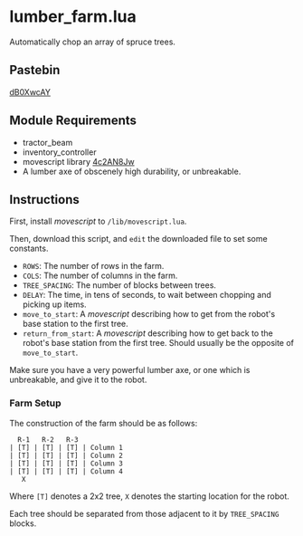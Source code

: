 # lumber_farm.lua
Automatically chop an array of spruce trees.

## Pastebin
[dB0XwcAY](https://pastebin.com/dB0XwcAY)

## Module Requirements
* tractor_beam
* inventory_controller
* movescript library [4c2AN8Jw](https://pastebin.com/4c2AN8Jw)
* A lumber axe of obscenely high durability, or unbreakable.

## Instructions
First, install *movescript* to `/lib/movescript.lua`.

Then, download this script, and `edit` the downloaded file to set some constants.

*  `ROWS`: The number of rows in the farm.
*  `COLS`: The number of columns in the farm.
*  `TREE_SPACING`: The number of blocks between trees.
*  `DELAY`: The time, in tens of seconds, to wait between chopping and picking up items.
*  `move_to_start`: A *movescript* describing how to get from the robot's base station to the first tree.
*  `return_from_start`: A *movescript* describing how to get back to the robot's base station from the first tree. Should usually be the opposite of `move_to_start`.

Make sure you have a very powerful lumber axe, or one which is unbreakable, and give it to the robot.

### Farm Setup
The construction of the farm should be as follows:

```
  R-1   R-2   R-3
| [T] | [T] | [T] | Column 1
| [T] | [T] | [T] | Column 2
| [T] | [T] | [T] | Column 3
| [T] | [T] | [T] | Column 4
   X
```

Where `[T]` denotes a 2x2 tree, `X` denotes the starting location for the robot.

Each tree should be separated from those adjacent to it by `TREE_SPACING` blocks.